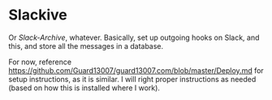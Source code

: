 # Slackive

Or *Slack-Archive*, whatever. Basically, set up outgoing hooks on Slack, and
this, and store all the messages in a database.

For now, reference https://github.com/Guard13007/guard13007.com/blob/master/Deploy.md
for setup instructions, as it is similar. I will right proper instructions as
needed (based on how this is installed where I work).
